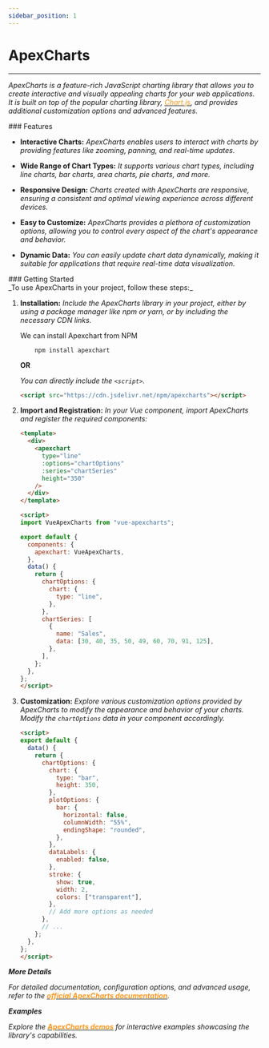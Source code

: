 ```yaml
---
sidebar_position: 1
---
```


# ApexCharts

<hr />

_ApexCharts is a feature-rich JavaScript charting library that allows you to create interactive and visually appealing charts for your web applications. It is built on top of the popular charting library, [<font color="#FF971D">Chart.js</font>](https://www.chartjs.org/), and provides additional customization options and advanced features._

<div className="mt-3 text-small">
### Features
</div>

- **Interactive Charts:** _ApexCharts enables users to interact with charts by providing features like zooming, panning, and real-time updates._

- **Wide Range of Chart Types:** _It supports various chart types, including line charts, bar charts, area charts, pie charts, and more._

- **Responsive Design:** _Charts created with ApexCharts are responsive, ensuring a consistent and optimal viewing experience across different devices._

- **Easy to Customize:** _ApexCharts provides a plethora of customization options, allowing you to control every aspect of the chart's appearance and behavior._

- **Dynamic Data:** _You can easily update chart data dynamically, making it suitable for applications that require real-time data visualization._

<div className="mt-3 text-small">
### Getting Started
</div>
_To use ApexCharts in your project, follow these steps:_

1.  **Installation:** _Include the ApexCharts library in your project, either by using a package manager like npm or yarn, or by including the necessary CDN links._

    We can install Apexchart from NPM

    ```npm
        npm install apexchart
    ```

    **OR**

    _You can directly include the `<script>`._

    ```html
    <script src="https://cdn.jsdelivr.net/npm/apexcharts"></script>
    ```

2.  **Import and Registration:** _In your Vue component, import ApexCharts and register the required components:_

    ```html
    <template>
      <div>
        <apexchart
          type="line"
          :options="chartOptions"
          :series="chartSeries"
          height="350"
        />
      </div>
    </template>

    <script>
    import VueApexCharts from "vue-apexcharts";

    export default {
      components: {
        apexchart: VueApexCharts,
      },
      data() {
        return {
          chartOptions: {
            chart: {
              type: "line",
            },
          },
          chartSeries: [
            {
              name: "Sales",
              data: [30, 40, 35, 50, 49, 60, 70, 91, 125],
            },
          ],
        };
      },
    };
    </script>
    ```

3.  **Customization:** _Explore various customization options provided by ApexCharts to modify the appearance and behavior of your charts. Modify the `chartOptions` data in your component accordingly._

    ```html
    <script>
    export default {
      data() {
        return {
          chartOptions: {
            chart: {
              type: "bar",
              height: 350,
            },
            plotOptions: {
              bar: {
                horizontal: false,
                columnWidth: "55%",
                endingShape: "rounded",
              },
            },
            dataLabels: {
              enabled: false,
            },
            stroke: {
              show: true,
              width: 2,
              colors: ["transparent"],
            },
            // Add more options as needed
          },
          // ...
        };
      },
    };
    </script>
    ```

**_More Details_**

_For detailed documentation, configuration options, and advanced usage, refer to the [<font color="#FF971D">**official ApexCharts documentation**</font>](https://apexcharts.com/docs/installation/)._

**_Examples_**

_Explore the [<font color="#FF971D">**ApexCharts demos**</font>](https://apexcharts.com/javascript-chart-demos/) for interactive examples showcasing the library's capabilities._

